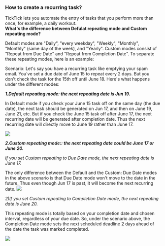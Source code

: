 ### How to create a recurring task?

TickTick lets you automate the entry of tasks that you perform more than once, for example, a daily workout. <br /> 
**What's the difference between Defulat repeating mode and Custom repeating mode?**

Default modes are "Daily", "every weekday", "Weekly", "Monthly", "Monthly" (same day of the week), and "Yearly". Custom modes consist of "Repeat from Due Date" and "Repeat from Completion Date". To separate these repeating modes, here is an example:

Scenario: Let's say you have a recurring task like emptying your spam email. You've set a due date of June 15 to repeat every 2 days. But you don't check the task for the 15th off until June 18. Here's what happens under the different modes:

_**1.Default repeating mode: the next repeating date is Jun 19.**_

In Default mode if you check your June 15 task off on the same day (the due date), the next task should be generated on Jun 17, and then on June 19, June 21, etc. But if you check the June 15 task off after June 17, the next recurring date will be generated after completion date. Thus the next recurring date will directly move to June 19 rather than June 17.

![](../../../images/ticktick-ios-app/task/4.3.8.1.png)

_**2.Custom repeating mode:: the next repeating date could be June 17 or June 20.**_

_If you set Custom repeating to Due Date mode, the next repeating date is June 17._

The only difference between the Default and the Custom: Due Date modes in the above scenario is that Due Date mode won't move to the date in the future. Thus even though Jun 17 is past, it will become the next recurring date. ![](../../../images/ticktick-ios-app/task/4.3.8.2.png)

_2)If you set Custom repeating to Completion Date mode, the next repeating date is June 20._

This repeating mode is totally based on your completion date and chosen interval, regardless of your due date. So, under the scenario above, the Completion Date mode sets the next scheduled deadline 2 days ahead of the date the task was marked completed.

![](../../../images/ticktick-ios-app/task/4.3.8.3.png)

